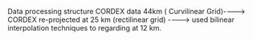 Data processing structure 
CORDEX data 44km ( Curvilinear Grid)---->  CORDEX re-projected at 25 km (rectilinear grid) ----> used bilinear interpolation techniques to regarding at 12 km.

